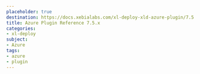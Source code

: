 ```yaml
---
placeholder: true
destination: https://docs.xebialabs.com/xl-deploy-xld-azure-plugin/7.5.x/azurePluginManual.html
title: Azure Plugin Reference 7.5.x
categories:
- xl-deploy
subject:
- Azure
tags:
- azure
- plugin
---
```

